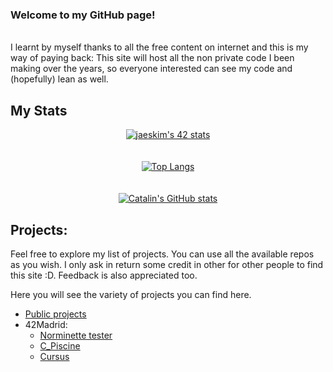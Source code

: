 ### Welcome to my GitHub page!
<br>
I learnt by myself thanks to all the free content on internet and this is my way of paying back: This site will host all the non private code I been making over the years, so everyone interested can see my code and (hopefully) lean as well.

## My Stats

<div style="text-align:center">

<a href="https://github.com/JaeSeoKim/badge42">
  <img align="center" src="https://badge42.herokuapp.com/api/stats/jre-gonz?privacyEmail=true&privacyName=true" alt="jaeskim's 42 stats"/>
</a>
  
<br>
  
<br>
  
<br>

<a href="https://github.com/anuraghazra/github-readme-stats">
  <img align="center" src="https://github-readme-stats.vercel.app/api/top-langs/?username=jkutkut&hide=HTML,G-code,scss,css,objective-c,roff&theme=radical&langs_count=6" alt="Top Langs"/>
</a>
  
<br>
  
<br>
  
<br>

<a href="https://github.com/anuraghazra/github-readme-stats">
  <img align="center" src="https://github-readme-stats.vercel.app/api?username=jkutkut&theme=radical" alt="Catalin's GitHub stats"/>
</a>

</div>

## Projects:
Feel free to explore my list of projects. You can use all the available repos as you wish. I only ask in return some credit in other for other people to find this site :D. Feedback is also appreciated too.

Here you will see the variety of projects you can find here.
<!-- - [Special projects]() -->
- [Public projects](./docs/projects.md)
- 42Madrid:
	- [Norminette tester](https://github.com/Jkutkut/Sh-Norminette_Tester)
	- [C_Piscine](https://github.com/Jkutkut/42Madrid-C_Piscine)
	- [Cursus](https://github.com/Jkutkut/42Madrid-Cursus)

